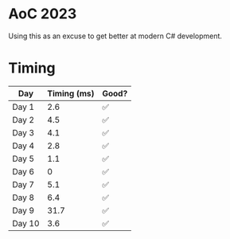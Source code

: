 # AoC 2023

Using this as an excuse to get better at modern C# development.

# Timing

| Day    | Timing (ms) | Good? |
|--------|-------------| ----  |
| Day 1  | 2.6        |✅      |
| Day 2  | 4.5        |✅      |
| Day 3  | 4.1        |✅      |
| Day 4  | 2.8        |✅      |
| Day 5  | 1.1        |✅      |
| Day 6  | 0          |✅      |
| Day 7  | 5.1        |✅      |
| Day 8  | 6.4        |✅      |
| Day 9  | 31.7       |✅      |
| Day 10  | 3.6       |✅      |
